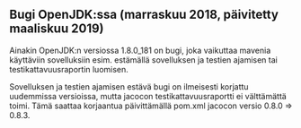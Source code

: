 ## Bugi OpenJDK:ssa (marraskuu 2018, päivitetty maaliskuu 2019)

Ainakin OpenJDK:n versiossa 1.8.0_181 on bugi, joka vaikuttaa mavenia käyttäviin sovelluksiin esim. estämällä sovelluksen ja testien ajamisen tai testikattavuusraportin luomisen. 

Sovelluksen ja testien ajamisen estävä bugi on ilmeisesti korjattu uudemmissa versioissa, mutta jacocon testikattavuusraportti ei välttämättä toimi. Tämä saattaa korjaantua päivittämällä pom.xml jacocon versio 0.8.0 => 0.8.3.
